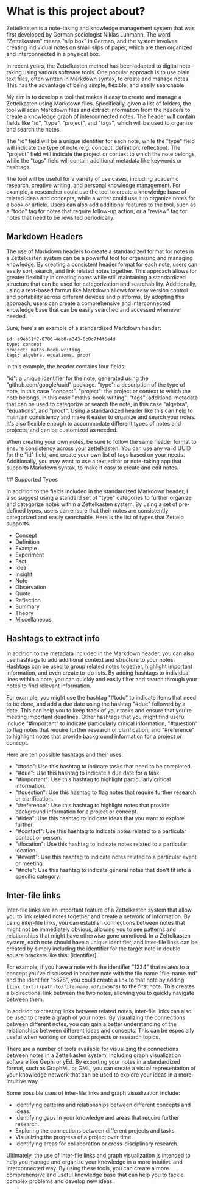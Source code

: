 # What is this project about?

Zettelkasten is a note-taking and knowledge management system that was first developed by German sociologist Niklas Luhmann. The word "Zettelkasten" means "slip box" in German, and the system involves creating individual notes on small slips of paper, which are then organized and interconnected in a physical box.

In recent years, the Zettelkasten method has been adapted to digital note-taking using various software tools. One popular approach is to use plain text files, often written in Markdown syntax, to create and manage notes. This has the advantage of being simple, flexible, and easily searchable.

My aim is to develop a tool that makes it easy to create and manage a Zettelkasten using Markdown files. Specifically, given a list of folders, the tool will scan Markdown files and extract information from the headers to create a knowledge graph of interconnected notes. The header will contain fields like "id", "type", "project", and "tags", which will be used to organize and search the notes.

The "id" field will be a unique identifier for each note, while the "type" field will indicate the type of note (e.g. concept, definition, reflection). The "project" field will indicate the project or context to which the note belongs, while the "tags" field will contain additional metadata like keywords or hashtags.

The tool will be useful for a variety of use cases, including academic research, creative writing, and personal knowledge management. For example, a researcher could use the tool to create a knowledge base of related ideas and concepts, while a writer could use it to organize notes for a book or article. Users can also add additional features to the tool, such as a "todo" tag for notes that require follow-up action, or a "review" tag for notes that need to be revisited periodically.

## Markdown Headers 

The use of Markdown headers to create a standardized format for notes in a Zettelkasten system can be a powerful tool for organizing and managing knowledge. By creating a consistent header format for each note, users can easily sort, search, and link related notes together. This approach allows for greater flexibility in creating notes while still maintaining a standardized structure that can be used for categorization and searchability. Additionally, using a text-based format like Markdown allows for easy version control and portability across different devices and platforms. By adopting this approach, users can create a comprehensive and interconnected knowledge base that can be easily searched and accessed whenever needed.

Sure, here's an example of a standardized Markdown header:

```
id: e9eb51f7-0706-4eb8-a343-6c0c7f4f6e4d
type: concept
project: maths-book-writing
tags: algebra, equations, proof
```

In this example, the header contains four fields:

"id": a unique identifier for the note, generated using the "github.com/google/uuid" package.
"type": a description of the type of note, in this case "concept".
"project": the project or context to which the note belongs, in this case "maths-book-writing".
"tags": additional metadata that can be used to categorize or search the note, in this case "algebra", "equations", and "proof".
Using a standardized header like this can help to maintain consistency and make it easier to organize and search your notes. It's also flexible enough to accommodate different types of notes and projects, and can be customized as needed.

When creating your own notes, be sure to follow the same header format to ensure consistency across your zettelkasten. You can use any valid UUID for the "id" field, and create your own list of tags based on your needs. Additionally, you may want to use a text editor or note-taking app that supports Markdown syntax, to make it easy to create and edit notes.

## Supported Types

In addition to the fields included in the standardized Markdown header, I also suggest using a standard set of "type" categories to further organize and categorize notes within a Zettelkasten system. By using a set of pre-defined types, users can ensure that their notes are consistently categorized and easily searchable. Here is the list of types that Zettelo supports.

* Concept
* Definition
* Example
* Experiment
* Fact
* Idea
* Insight
* Note
* Observation
* Quote
* Reflection
* Summary
* Theory
* Miscellaneous

## Hashtags to extract info

In addition to the metadata included in the Markdown header, you can also use hashtags to add additional context and structure to your notes. Hashtags can be used to group related notes together, highlight important information, and even create to-do lists. By adding hashtags to individual lines within a note, you can quickly and easily filter and search through your notes to find relevant information.

For example, you might use the hashtag "#todo" to indicate items that need to be done, and add a due date using the hashtag "#due" followed by a date. This can help you to keep track of your tasks and ensure that you're meeting important deadlines. Other hashtags that you might find useful include "#important" to indicate particularly critical information, "#question" to flag notes that require further research or clarification, and "#reference" to highlight notes that provide background information for a project or concept.

Here are ten possible hashtags and their uses:

* "#todo": Use this hashtag to indicate tasks that need to be completed.
* "#due": Use this hashtag to indicate a due date for a task.
* "#important": Use this hashtag to highlight particularly critical information.
* "#question": Use this hashtag to flag notes that require further research or clarification.
* "#reference": Use this hashtag to highlight notes that provide background information for a project or concept.
* "#idea": Use this hashtag to indicate ideas that you want to explore further.
* "#contact": Use this hashtag to indicate notes related to a particular contact or person.
* "#location": Use this hashtag to indicate notes related to a particular location.
* "#event": Use this hashtag to indicate notes related to a particular event or meeting.
* "#note": Use this hashtag to indicate general notes that don't fit into a specific category.


## Inter-file links

Inter-file links are an important feature of a Zettelkasten system that allow you to link related notes together and create a network of information. By using inter-file links, you can establish connections between notes that might not be immediately obvious, allowing you to see patterns and relationships that might have otherwise gone unnoticed. In a Zettelkasten system, each note should have a unique identifier, and inter-file links can be created by simply including the identifier for the target note in double square brackets like this: [identifier].

For example, if you have a note with the identifier "1234" that relates to a concept you've discussed in another note with the file name "file-name.md" and the identifier "5678", you could create a link to that note by adding `[link text](/path-to/file-name.md?id=5678)` to the first note. This creates a bidirectional link between the two notes, allowing you to quickly navigate between them.

In addition to creating links between related notes, inter-file links can also be used to create a graph of your notes. By visualizing the connections between different notes, you can gain a better understanding of the relationships between different ideas and concepts. This can be especially useful when working on complex projects or research topics.

There are a number of tools available for visualizing the connections between notes in a Zettelkasten system, including graph visualization software like Gephi or yEd. By exporting your notes in a standardized format, such as GraphML or GML, you can create a visual representation of your knowledge network that can be used to explore your ideas in a more intuitive way.

Some possible uses of inter-file links and graph visualization include:

* Identifying patterns and relationships between different concepts and ideas.
* Identifying gaps in your knowledge and areas that require further research.
* Exploring the connections between different projects and tasks.
* Visualizing the progress of a project over time.
* Identifying areas for collaboration or cross-disciplinary research.

Ultimately, the use of inter-file links and graph visualization is intended to help you manage and organize your knowledge in a more intuitive and interconnected way. By using these tools, you can create a more comprehensive and useful knowledge base that can help you to tackle complex problems and develop new ideas.